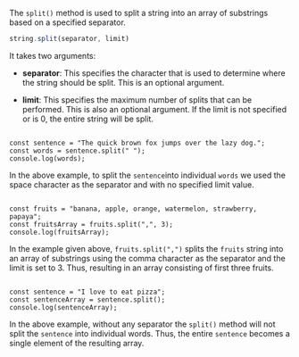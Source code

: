 The `split()` method is used to split a string
into an array of substrings based on a specified
separator.

```js
string.split(separator, limit)
```

It takes two arguments:

- **separator**: This specifies the character that is used
to determine where the string should be split.
This is an optional argument.

- **limit**: This specifies the maximum number of splits
that can be performed. This is also an optional argument.
If the limit is not specified or is 0, the entire string will be split.

<codeblock language="javascript" type="lesson">
<code>
const sentence = "The quick brown fox jumps over the lazy dog.";
const words = sentence.split(" ");
console.log(words);
</code>
</codeblock>

In the above example, to split the `sentence`into individual
`words` we used the space character as the separator and with
no specified limit value.


<codeblock language="javascript" type="lesson">
<code>
const fruits = "banana, apple, orange, watermelon, strawberry, papaya";
const fruitsArray = fruits.split(",", 3);
console.log(fruitsArray);
</code>
</codeblock>

In the example given above, `fruits.split(",")` splits the `fruits`
string into an array of substrings using the comma character as the
separator and the limit is set to 3. Thus, resulting in an array
consisting of first three fruits.


<codeblock language="javascript" type="lesson">
<code>
const sentence = "I love to eat pizza";
const sentenceArray = sentence.split();
console.log(sentenceArray);
</code>
</codeblock>

In the above example, without any separator the `split()` method will
not split the `sentence` into individual words. Thus, the entire `sentence`
becomes a single element of the resulting array.
